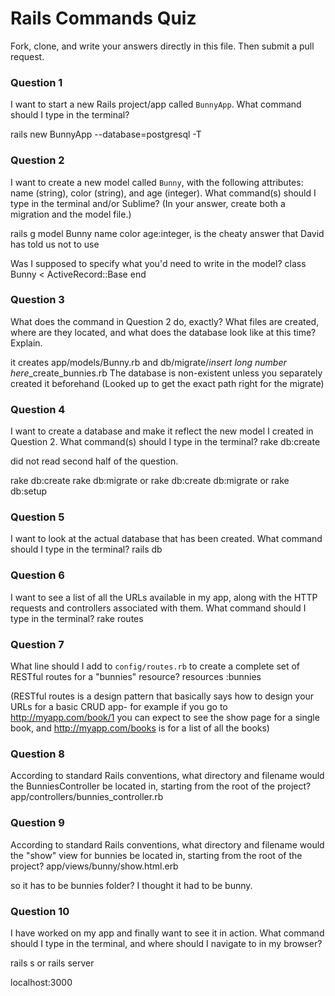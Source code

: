 # Rails Commands Quiz

Fork, clone, and write your answers directly in this file. Then submit a pull request.

### Question 1

I want to start a new Rails project/app called `BunnyApp`. What command should I type in the terminal?

rails new BunnyApp --database=postgresql -T

### Question 2

I want to create a new model called `Bunny`, with the following attributes: name (string), color (string), and age (integer). What command(s) should I type in the terminal and/or Sublime? (In your answer, create both a migration and the model file.)

rails g model Bunny name color age:integer, is the cheaty answer that David has told us not to use

Was I supposed to specify what you'd need to write in the model?
class Bunny < ActiveRecord::Base
end

### Question 3

What does the command in Question 2 do, exactly? What files are created, where are they located, and what does the database look like at this time? Explain.

it creates app/models/Bunny.rb and db/migrate/*insert long number here*_create_bunnies.rb
The database is non-existent unless you separately created it beforehand
(Looked up to get the exact path right for the migrate)

### Question 4

I want to create a database and make it reflect the new model I created in Question 2. What command(s) should I type in the terminal?
rake db:create

did not read second half of the question.

rake db:create
rake db:migrate
	or
rake db:create db:migrate
	or
rake db:setup

### Question 5

I want to look at the actual database that has been created. What command should I type in the terminal?
rails db

### Question 6

I want to see a list of all the URLs available in my app, along with the HTTP requests and controllers associated with them. What command should I type in the terminal?
rake routes

### Question 7

What line should I add to `config/routes.rb` to create a complete set of RESTful routes for a "bunnies" resource?
resources :bunnies

(RESTful routes is a design pattern that basically says how to design your URLs for a basic CRUD app- for example if you go to http://myapp.com/book/1 you can expect to see the show page for a single book, and http://myapp.com/books is for a list of all the books)
### Question 8

According to standard Rails conventions, what directory and filename would the BunniesController be located in, starting from the root of the project?
app/controllers/bunnies_controller.rb

### Question 9

According to standard Rails conventions, what directory and filename would the "show" view for bunnies be located in, starting from the root of the project?
app/views/bunny/show.html.erb

so it has to be bunnies folder? I thought it had to be bunny.

### Question 10

I have worked on my app and finally want to see it in action. What command should I type in the terminal, and where should I navigate to in my browser?

rails s or rails server

localhost:3000
